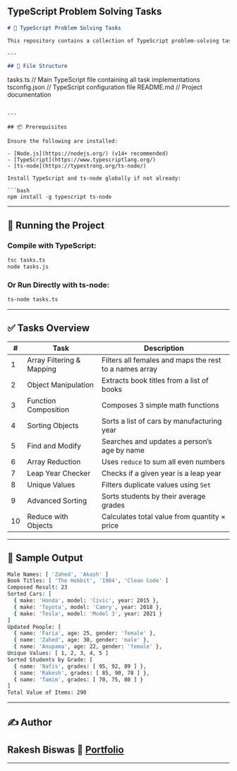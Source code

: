 ## TypeScript Problem Solving Tasks

```markdown
# 🧠 TypeScript Problem Solving Tasks

This repository contains a collection of TypeScript problem-solving tasks focused on core JavaScript/TypeScript concepts such as array manipulation, object handling, functional composition, sorting, reduction, and more. Each task demonstrates clean, well-commented, and practical examples for mastering TypeScript fundamentals.

---

## 📁 File Structure

```

tasks.ts         // Main TypeScript file containing all task implementations
tsconfig.json    // TypeScript configuration file
README.md        // Project documentation

````

---

## 📦 Prerequisites

Ensure the following are installed:

- [Node.js](https://nodejs.org/) (v14+ recommended)
- [TypeScript](https://www.typescriptlang.org/)
- [ts-node](https://typestrong.org/ts-node/)

Install TypeScript and ts-node globally if not already:

```bash
npm install -g typescript ts-node
````

---

## 🚀 Running the Project

### Compile with TypeScript:

```bash
tsc tasks.ts
node tasks.js
```

### Or Run Directly with ts-node:

```bash
ts-node tasks.ts
```

---

## ✅ Tasks Overview

| #  | Task                      | Description                                            |
| -- | ------------------------- | ------------------------------------------------------ |
| 1  | Array Filtering & Mapping | Filters all females and maps the rest to a names array |
| 2  | Object Manipulation       | Extracts book titles from a list of books              |
| 3  | Function Composition      | Composes 3 simple math functions                       |
| 4  | Sorting Objects           | Sorts a list of cars by manufacturing year             |
| 5  | Find and Modify           | Searches and updates a person’s age by name            |
| 6  | Array Reduction           | Uses `reduce` to sum all even numbers                  |
| 7  | Leap Year Checker         | Checks if a given year is a leap year                  |
| 8  | Unique Values             | Filters duplicate values using `Set`                   |
| 9  | Advanced Sorting          | Sorts students by their average grades                 |
| 10 | Reduce with Objects       | Calculates total value from quantity × price           |

---

## 🧪 Sample Output

```bash
Male Names: [ 'Zahed', 'Akash' ]
Book Titles: [ 'The Hobbit', '1984', 'Clean Code' ]
Composed Result: 23
Sorted Cars: [
  { make: 'Honda', model: 'Civic', year: 2015 },
  { make: 'Toyota', model: 'Camry', year: 2018 },
  { make: 'Tesla', model: 'Model 3', year: 2021 }
]
Updated People: [
  { name: 'Faria', age: 25, gender: 'female' },
  { name: 'Zahed', age: 30, gender: 'male' },
  { name: 'Anupama', age: 22, gender: 'female' },
Unique Values: [ 1, 2, 3, 4, 5 ]
Sorted Students by Grade: [
  { name: 'Nafis', grades: [ 95, 92, 89 ] },
  { name: 'Rakesh', grades: [ 85, 90, 78 ] },
  { name: 'Tamim', grades: [ 70, 75, 80 ] }
]
Total Value of Items: 290
```

---

## ✍️ Author

**Rakesh Biswas**
🔗 [Portfolio](https://rakesh-biswas-portfolio.netlify.app/)
---


---
